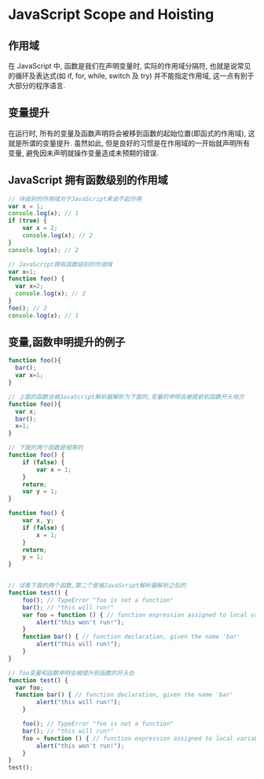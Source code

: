 # JavaScript Scope and Hoisting

## 作用域

在 JavaScript 中, 函数是我们在声明变量时, 实际的作用域分隔符, 也就是说常见的循环及表达式(如 if, for, while, switch 及 try) 并不能指定作用域, 这一点有别于大部分的程序语言.

## 变量提升

在运行时, 所有的变量及函数声明将会被移到函数的起始位置(即函式的作用域), 这就是所谓的变量提升. 虽然如此, 但是良好的习惯是在作用域的一开始就声明所有变量, 避免因未声明就操作变量造成未预期的错误.

## JavaScript 拥有函数级别的作用域

```JavaScript
// 块级别的作用域对于JavaScript来说不起作用
var x = 1;
console.log(x); // 1
if (true) {
	var x = 2;
	console.log(x); // 2
}
console.log(x); // 2

// JavaScript拥有函数级别的作用域
var x=1;
function foo() {
  var x=2;
  console.log(x); // 2
}
foo(); // 2
console.log(x); // 1
```

## 变量,函数申明提升的例子

```JavaScript
function foo(){
  bar();
  var x=1;
}

// 上面的函数会被JavaScript解析器解析为下面的,变量的申明会被提前到函数开头地方
function foo(){
  var x;
  bar();
  x=1;
}

// 下面的两个函数是相等的
function foo() {
	if (false) {
		var x = 1;
	}
	return;
	var y = 1;
}

function foo() {
	var x, y;
	if (false) {
		x = 1;
	}
	return;
	y = 1;
}


// 试看下面的两个函数,第二个是被JavaScript解析器解析之后的
function test() {
	foo(); // TypeError "foo is not a function"
	bar(); // "this will run!"
	var foo = function () { // function expression assigned to local variable 'foo'
		alert("this won't run!");
	}
	function bar() { // function declaration, given the name 'bar'
		alert("this will run!");
	}
}

// foo变量和函数申明会被提升到函数的开头处
function test() {
  var foo;
  function bar() { // function declaration, given the name 'bar'
		alert("this will run!");
	}

	foo(); // TypeError "foo is not a function"
	bar(); // "this will run!"
	foo = function () { // function expression assigned to local variable 'foo'
		alert("this won't run!");
	}
}
test();
```
